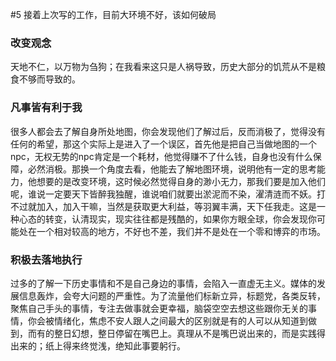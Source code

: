 #5 接着上次写的工作，目前大环境不好，该如何破局
### 改变观念
天地不仁，以万物为刍狗；在我看来这只是人祸导致，历史大部分的饥荒从不是粮食不够而导致的。
### 凡事皆有利于我
很多人都会去了解自身所处地图，你会发现他们了解过后，反而消极了，觉得没有任何的希望，那这个实际上是进入了一个误区，首先他是把自己当做地图的一个npc，无权无势的npc肯定是一个耗材，他觉得赚不了什么钱，自身也没有什么保障，必然消极。那换一个角度去看，他能去了解地图环境，说明他有一定的思考能力，他想要的是改变环境，这时候必然觉得自身的渺小无力，那我们要是加入他们呢，谁说一定要天下皆醉我独醒，谁说咱们就要出淤泥而不染，濯清涟而不妖。打不过就加入，加入干嘛，当然是获取更大利益，等羽翼丰满，天下任我走。这是一种心态的转变，认清现实，现实往往都是残酷的，如果你方眼全球，你会发现你可能处在一个相对较高的地方，不好也不差，我们并不是处在一个零和博弈的市场。
### 积极去落地执行
过多的了解一下历史事情和不是自己身边的事情，会陷入一直虚无主义。媒体的发展信息轰炸，会夸大问题的严重性。为了流量他们标新立异，标题党，各类反转，聚焦自己手头的事情，专注去做事就会更幸福，脑袋空空去想这些跟你无关的事情，你会被情绪化，焦虑不安人跟人之间最大的区别就是有的人可以从知道到做到，而有的整日幻想，整日停留在嘴巴上。真理从不是嘴巴说出来的，而是实践得出来的；纸上得来终觉浅，绝知此事要躬行。